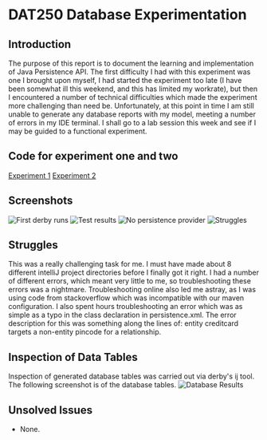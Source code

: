 # DAT250 Database Experimentation
## Introduction
The purpose of this report is to document the learning and implementation of Java Persistence API. The first difficulty I had with this experiment was one I brought upon myself, I had started the experiment too late (I have been somewhat ill this weekend, and this has limited my workrate), but then I encountered a number of technical difficulties which made the experiment more challenging than need be. Unfortunately, at this point in time I am still unable to generate any database reports with my model, meeting a number of errors in my IDE terminal. I shall go to a lab session this week and see if I may be guided to a functional experiment.
## Code for experiment one and two
[Experiment 1](https://github.com/bigmantobs/de.vogella.jpa.eclipselink)
[Experiment 2](https://github.com/bigmantobs/jpa-basic-cc)

## Screenshots
![First derby runs](https://i.imgur.com/sG97d22.png)
![Test results](https://user-images.githubusercontent.com/60216048/133073530-0067a647-8dce-42dd-82da-da9da8763598.png)
![No persistence provider](https://i.imgur.com/saigku3.png)
![Struggles](https://i.imgur.com/7m1ifdv.png)

## Struggles
This was a really challenging task for me. I must have made about 8 different intelliJ project directories before I finally got it right. I had a number of different errors, which meant very little to me, so troubleshooting these errors was a nightmare. Troubleshooting online also led me astray, as I was using code from stackoverflow which was incompatible with our maven configuration. I also spent hours troubleshooting an error which was as simple as a typo in the class declaration in persistence.xml. The error description for this was something along the lines of: entity creditcard targets a non-entity pincode for a relationship.

## Inspection of Data Tables
Inspection of generated database tables was carried out via derby's ij tool. The following screenshot is of the database tables.
![Database Results](https://i.imgur.com/XJGHOBR.png)

## Unsolved Issues
- None.
